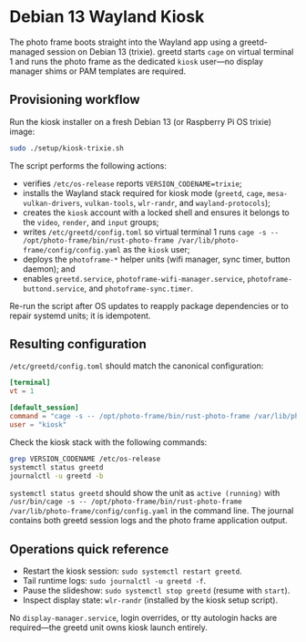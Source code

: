 # Debian 13 Wayland Kiosk

The photo frame boots straight into the Wayland app using a greetd-managed
session on Debian 13 (trixie). greetd starts `cage` on virtual terminal 1 and
runs the photo frame as the dedicated `kiosk` user—no display manager shims or
PAM templates are required.

## Provisioning workflow

Run the kiosk installer on a fresh Debian 13 (or Raspberry Pi OS trixie)
image:

```bash
sudo ./setup/kiosk-trixie.sh
```

The script performs the following actions:

- verifies `/etc/os-release` reports `VERSION_CODENAME=trixie`;
- installs the Wayland stack required for kiosk mode (`greetd`, `cage`,
  `mesa-vulkan-drivers`, `vulkan-tools`, `wlr-randr`, and
  `wayland-protocols`);
- creates the `kiosk` account with a locked shell and ensures it belongs to the
  `video`, `render`, and `input` groups;
- writes `/etc/greetd/config.toml` so virtual terminal 1 runs
  `cage -s -- /opt/photo-frame/bin/rust-photo-frame /var/lib/photo-frame/config/config.yaml` as the `kiosk` user;
- deploys the `photoframe-*` helper units (wifi manager, sync timer, button
  daemon); and
- enables `greetd.service`, `photoframe-wifi-manager.service`,
  `photoframe-buttond.service`, and `photoframe-sync.timer`.

Re-run the script after OS updates to reapply package dependencies or to repair
systemd units; it is idempotent.

## Resulting configuration

`/etc/greetd/config.toml` should match the canonical configuration:

```toml
[terminal]
vt = 1

[default_session]
command = "cage -s -- /opt/photo-frame/bin/rust-photo-frame /var/lib/photo-frame/config/config.yaml"
user = "kiosk"
```

Check the kiosk stack with the following commands:

```bash
grep VERSION_CODENAME /etc/os-release
systemctl status greetd
journalctl -u greetd -b
```

`systemctl status greetd` should show the unit as `active (running)` with
`/usr/bin/cage -s -- /opt/photo-frame/bin/rust-photo-frame /var/lib/photo-frame/config/config.yaml` in the command line. The journal
contains both greetd session logs and the photo frame application output.

## Operations quick reference

- Restart the kiosk session: `sudo systemctl restart greetd`.
- Tail runtime logs: `sudo journalctl -u greetd -f`.
- Pause the slideshow: `sudo systemctl stop greetd` (resume with `start`).
- Inspect display state: `wlr-randr` (installed by the kiosk setup script).

No `display-manager.service`, login overrides, or tty autologin hacks are
required—the greetd unit owns kiosk launch entirely.
